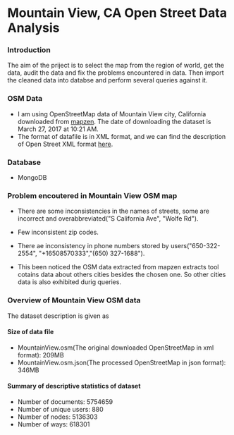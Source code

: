 # Mountain View, CA Open Street Data Analysis

### Introduction ###
The aim of the priject is to select the map from the region of world, get the data, audit the data and fix the problems encountered in data. Then import the cleaned data into databse and perform several queries against it.  

### OSM Data ###

* I am using OpenStreetMap data of Mountain View city, California downloaded from [mapzen](https://mapzen.com/data/metro-extracts/). The date of downloading the dataset is March 27, 2017 at 10:21 AM.
* The format of datafile is in XML format, and we can find the description of Open Street XML format [here](http://wiki.openstreetmap.org/wiki/OSM_XML).

### Database ###

* MongoDB

### Problem encoutered  in Mountain View OSM map ###

* There are some inconsistencies in the names of streets, some are incorrect and overabbreviated("S California Ave", "Wolfe Rd").
* Few inconsistent zip codes.
* There ae inconsistency in phone numbers stored by users("650-322-2554", "+16508570333","(650) 327-1688").

* This been noticed the OSM data extracted from mapzen extracts tool cotains data about others cities besides the chosen one. So other cities data is also exhibited durig queries.


### Overview of Mountain View OSM data ###

The dataset description is given as


#### Size of data file ####
* MountainView.osm(The original downloaded OpenStreetMap in xml format): 209MB
* MountainView.osm.json(The processed OpenStreetMap in json format): 346MB

#### Summary of descriptive statistics of dataset ####

* Number of documents: 5754659
* Number of unique users: 880
* Number of nodes: 5136303
* Number of ways: 618301

